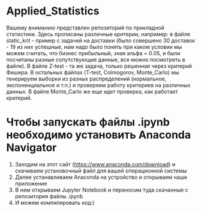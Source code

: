 # Applied_Statistics
Вашему вниманию представлен репозиторий по прикладной статистике. Здесь прописаны различные критерии, например: в файле static_krit - пример с задачей на доставки (было совершено 30 доставок - 19 из них успешные, нам надо было понять при каком условии мы можем считать, что бизнес прибыльный, зная альфа = 0.05, и были посчитаны разные сопутствующие данные, все можно посмотреть в файле). В файле Z-test - та же задача, только решенная через критерий Фишера. В остальных файлах (T-test, Colmogorov, Monte_Carlo) мы генерируем выборки из разных распределений (нормальное, экспоненциальное и т.п.) и проверяем работу критериев на различных данных. В файле Monte_Carlo же еще идет проверка, как работает критерий.

# Чтобы запускать файлы .ipynb необходимо установить Anaconda Navigator
1. Заходим на этот сайт (https://www.anaconda.com/download) и скачиваем установочный файл для вашей операционной системы
2. Далее устанавливаем Anaconda на устройство и открываем наше приложение
3. В нем открываем Jupyter Notebook и переносим туда скачанные с репозитория файлы .ipynb
4. И можем компилировать код:)
